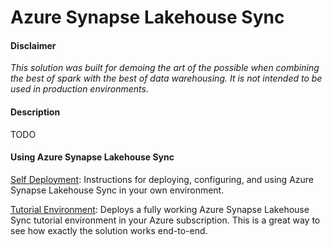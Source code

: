 # Azure Synapse Lakehouse Sync


#### Disclaimer
*This solution was built for demoing the art of the possible when combining the best of spark with the best of data warehousing. It is not intended to be used in production environments.*

#### Description
TODO

#### Using Azure Synapse Lakehouse Sync

[Self Deployment](#self-deployment-getting-started): Instructions for deploying, configuring, and using Azure Synapse Lakehouse Sync in your own environment.

[Tutorial Environment](/Tutorial%20Environment): Deploys a fully working Azure Synapse Lakehouse Sync tutorial environment in your Azure subscription. This is a great way to see how exactly the solution works end-to-end.
